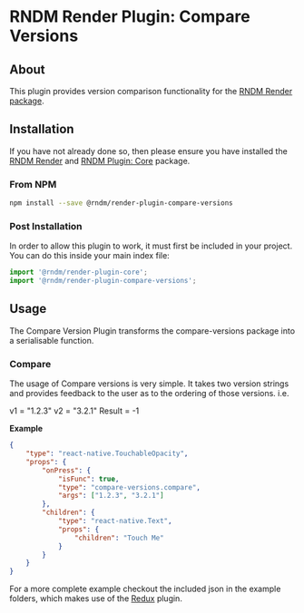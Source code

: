 # RNDM Render Plugin: Compare Versions

## About

This plugin provides version comparison functionality for the [RNDM Render package](https://github.com/rndm-com/rndm-render).

## Installation

If you have not already done so, then please ensure you have installed the [RNDM Render](https://github.com/rndm-com/rndm-render) and [RNDM Plugin: Core](https://github.com/rndm-com/rndm-render-plugin-core) package.

### From NPM

```sh
npm install --save @rndm/render-plugin-compare-versions
```

### Post Installation

In order to allow this plugin to work, it must first be included in your project. You can do this inside your main index file:

```javascript
import '@rndm/render-plugin-core';
import '@rndm/render-plugin-compare-versions';
```

## Usage

The Compare Version Plugin transforms the compare-versions package into a serialisable function.

### Compare

The usage of Compare versions is very simple. It takes two version strings and provides feedback to the user as to the ordering of those versions. i.e.

v1 = "1.2.3"
v2 = "3.2.1"
Result = -1

**Example** 

```json
{
    "type": "react-native.TouchableOpacity",
    "props": {
        "onPress": {
            "isFunc": true,
            "type": "compare-versions.compare",
            "args": ["1.2.3", "3.2.1"]
        },
        "children": {
            "type": "react-native.Text",
            "props": {
                "children": "Touch Me"
            }
        }
    }
}
```
For a more complete example checkout the included json in the example folders, which makes use of the [Redux](https://github.com/rndm-render-plugin-redux) plugin.
